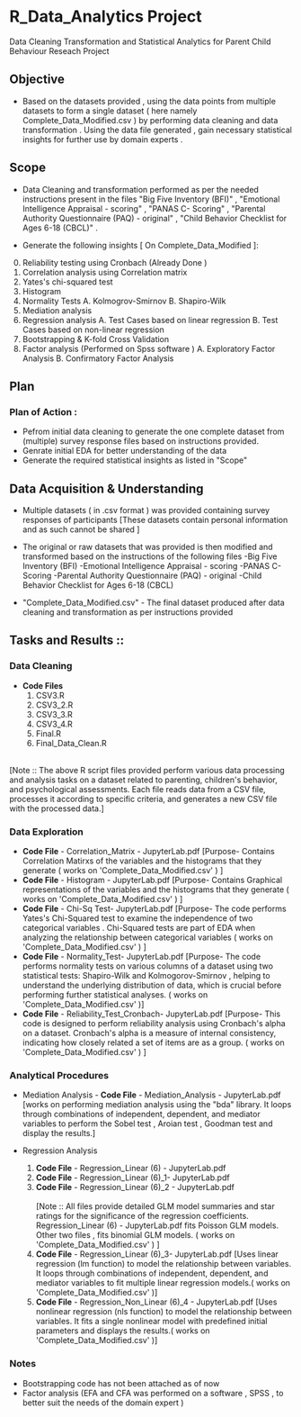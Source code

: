 # R_Data_Analytics Project

Data Cleaning Transformation and Statistical Analytics for Parent Child Behaviour Reseach Project 

## Objective

* Based on the datasets provided , using the data points from multiple datasets to form a single dataset ( here namely   Complete_Data_Modified.csv ) by performing data cleaning and data transformation . Using the data file generated , gain necessary statistical insights for further use by domain experts .

## Scope 

* Data Cleaning and transformation performed as per the needed instructions present in the files "Big Five Inventory (BFI)" , "Emotional Intelligence Appraisal - scoring" , "PANAS C- Scoring" , "Parental Authority Questionnaire (PAQ) - original" , "Child Behavior Checklist for Ages 6-18 (CBCL)"  .


* Generate the following insights [ On Complete_Data_Modified ]:

0. Reliability testing using Cronbach (Already Done )
1. Correlation analysis using   Correlation matrix
2. Yates's chi-squared test
3. Histogram 
4. Normality Tests
   A. Kolmogrov-Smirnov
   B. Shapiro-Wilk
5. Mediation analysis  
6. Regression analysis 
    A. Test Cases based on linear regression 
    B. Test Cases based on non-linear regression
7. Bootstrapping & K-fold Cross Validation
8. Factor analysis  (Performed on Spss software )
    A. Exploratory Factor Analysis
    B. Confirmatory Factor Analysis

## Plan
### Plan of Action :
* Pefrom initial data cleaning to generate the one complete dataset from (multiple) survey response files based on instructions provided.
* Genrate initial EDA for better understanding of the data 
* Generate the required statistical insights as listed in "Scope"

## Data Acquisition & Understanding
* Multiple datasets ( in .csv format ) was provided containing survey responses of participants [These datasets contain personal information and as such cannot be shared ]

* The original or raw datasets that was provided is then modified and transformed based on the instructions of the following files 
  -Big Five Inventory (BFI)
  -Emotional Intelligence Appraisal - scoring
  -PANAS C- Scoring
  -Parental Authority Questionnaire (PAQ) - original
  -Child Behavior Checklist for Ages 6-18 (CBCL)

* "Complete_Data_Modified.csv" - The final dataset  produced after data cleaning and transformation as per instructions provided 


## Tasks and Results :: 

### Data Cleaning 

* **Code Files**
   1. CSV3.R
   2. CSV3_2.R
   3. CSV3_3.R
   4. CSV3_4.R
   5. Final.R
   6. Final_Data_Clean.R
 <br /> 
[Note :: The above R script files provided perform various data processing and analysis tasks on a dataset related to parenting, children's behavior, and psychological assessments. Each file reads data from a CSV file, processes it according to specific criteria, and generates a new CSV file with the processed data.]
      
### Data Exploration

* **Code File** - Correlation_Matrix - JupyterLab.pdf [Purpose- Contains Correlation Matirxs of the variables and the histograms that they generate ( works on 'Complete_Data_Modified.csv' ) ]
* **Code File** - Histogram - JupyterLab.pdf  [Purpose- Contains Graphical representations of the variables and the histograms that they generate ( works on 'Complete_Data_Modified.csv' ) ]
* **Code File** - Chi-Sq Test- JupyterLab.pdf [Purpose- The code performs Yates's Chi-Squared test to examine the independence of two categorical variables . Chi-Squared tests are part of EDA when analyzing the relationship between categorical variables ( works on 'Complete_Data_Modified.csv' ) ]
* **Code File** - Normality_Test- JupyterLab.pdf [Purpose- The code performs normality tests on various columns of a dataset using two statistical tests: Shapiro-Wilk and Kolmogorov-Smirnov ,  helping to understand the underlying distribution of data, which is crucial before performing further statistical analyses. ( works on 'Complete_Data_Modified.csv' )]
* **Code File** - Reliability_Test_Cronbach- JupyterLab.pdf [Purpose- This code is designed to perform reliability analysis using Cronbach's alpha on a dataset. Cronbach's alpha is a measure of internal consistency, indicating how closely related a set of items are as a group. ( works on 'Complete_Data_Modified.csv' ) ]


### Analytical Procedures

* Mediation Analysis - **Code File** - Mediation_Analysis - JupyterLab.pdf [works on performing mediation analysis using the "bda" library. It loops through combinations of independent, dependent, and mediator variables to perform the Sobel test , Aroian test , Goodman test and display the results.]
  

* Regression Analysis
  1. **Code File** - Regression_Linear (6) - JupyterLab.pdf 
  2. **Code File** - Regression_Linear (6)_1- JupyterLab.pdf 
  3. **Code File** - Regression_Linear (6)_2 - JupyterLab.pdf  <br />  
[Note :: All files provide detailed GLM model summaries and star ratings for the significance of the regression coefficients. Regression_Linear (6) - JupyterLab.pdf fits Poisson GLM models. Other two files , fits binomial GLM models. ( works on 'Complete_Data_Modified.csv' ) ]  <br />  
  4. **Code File** - Regression_Linear (6)_3- JupyterLab.pdf [Uses linear regression (lm function) to model the relationship between variables. It loops through combinations of independent, dependent, and mediator variables to fit multiple linear regression models.( works on 'Complete_Data_Modified.csv' )]
  5. **Code File** - Regression_Non_Linear (6)_4 - JupyterLab.pdf [Uses nonlinear regression (nls function) to model the relationship between variables. It fits a single nonlinear model with predefined initial parameters and displays the results.( works on 'Complete_Data_Modified.csv' )]
  
  

### Notes
* Bootstrapping code has not been attached as of now 
* Factor analysis (EFA and CFA was performed on a software , SPSS , to better suit the needs of the domain expert )
